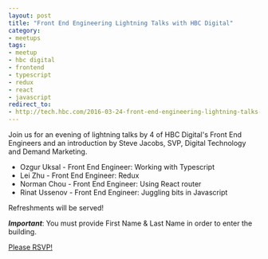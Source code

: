 ```yaml
---
layout: post
title: "Front End Engineering Lightning Talks with HBC Digital"
category:
- meetups
tags:
- meetup
- hbc digital
- frontend
- typescript
- redux
- react
- javascript
redirect_to:
- http://tech.hbc.com/2016-03-24-front-end-engineering-lightning-talks-with-hbc-digital.html
---
```


Join us for an evening of lightning talks by 4 of HBC Digital's Front End Engineers and an introduction by Steve Jacobs, SVP, Digital Technology and Demand Marketing.

- Ozgur Uksal - Front End Engineer: Working with Typescript
- Lei Zhu - Front End Engineer: Redux
- Norman Chou - Front End Engineer: Using React router
- Rinat Ussenov - Front End Engineer: Juggling bits in Javascript

Refreshments will be served!

_**Important**_: You must provide First Name & Last Name in order to enter the building.

[Please RSVP!](http://www.meetup.com/HBC-Digital-Retail-Technology-Meetup/events/229552807/)
